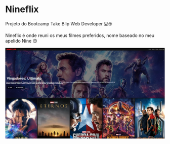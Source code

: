 # Nineflix
Projeto do Bootcamp Take Blip Web Developer 💻🤓

Nineflix é onde reuni os meus filmes preferidos, nome baseado no meu apelido Nine 😊

<div align="center">
    <img src=exemplo.png>
</div>

